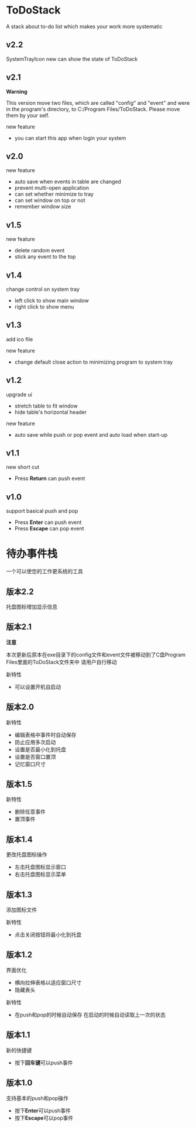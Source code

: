 # ToDoStack

A stack about to-do list which makes your work more systematic

## v2.2

SystemTrayIcon new can show the state of ToDoStack

## v2.1

**Warning**

This version move two files, which are called "config" and "event" and were in the program's directory, to C:/Program Files/ToDoStack. Please move them by your self.

new feature

- you can start this app when login your system

## v2.0

new feature

- auto save when events in table are changed
- prevent multi-open application
- can set whether minimize to tray
- can set window on top or not
- remember window size

## v1.5

new feature

- delete random event
- stick any event to the top

## v1.4

change control on system tray

- left click to show main window
- right click to show menu

## v1.3

add ico file

new feature

- change default close action to minimizing program to system tray

## v1.2

upgrade ui

- stretch table to fit window
- hide table's horizontal header

new feature

- auto save while push or pop event and auto load when start-up

## v1.1

new short cut

- Press **Return** can push event

## v1.0

support basical push and pop

- Press **Enter** can push event
- Press **Escape** can pop event

# 待办事件栈

一个可以使您的工作更系统的工具

## 版本2.2

托盘图标增加显示信息

## 版本2.1

**注意**

本次更新后原本在exe目录下的config文件和event文件被移动到了C盘Program Files里面的ToDoStack文件夹中 请用户自行移动

新特性

- 可以设置开机自启动

## 版本2.0

新特性

- 编辑表格中事件时自动保存
- 防止应用多次启动
- 设置是否最小化到托盘
- 设置是否窗口置顶
- 记忆窗口尺寸

## 版本1.5

新特性

- 删除任意事件
- 置顶事件

## 版本1.4

更改托盘图标操作

- 左击托盘图标显示窗口
- 右击托盘图标显示菜单

## 版本1.3

添加图标文件

新特性

- 点击关闭按钮将最小化到托盘

## 版本1.2

界面优化

- 横向拉伸表格以适应窗口尺寸
- 隐藏表头

新特性

- 在push和pop的时候自动保存 在启动的时候自动读取上一次的状态

## 版本1.1

新的快捷键

- 按下**回车键**可以push事件

## 版本1.0

支持基本的push和pop操作

- 按下**Enter**可以push事件
- 按下**Escape**可以pop事件
